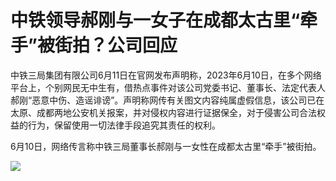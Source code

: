 

# 中铁领导郝刚与一女子在成都太古里“牵手”被街拍？公司回应

中铁三局集团有限公司6月11日在官网发布声明称，2023年6月10日，在多个网络平台上，个别网民无中生有，借热点事件对该公司党委书记、董事长、法定代表人郝刚“恶意中伤、造谣诽谤”。声明称网传有关图文内容纯属虚假信息，该公司已在太原、成都两地公安机关报案，并对侵权内容进行证据保全，对于侵害公司合法权益的行为，保留使用一切法律手段追究其责任的权利。

6月10日，网络传言称中铁三局董事长郝刚与一女性在成都太古里“牵手”被街拍。

![](https://inews.gtimg.com/om_bt/O2CBreu8QbNcIdG1tNcTmkro2gpiutO0CRGnrkxYXjtBQAA/1000)

